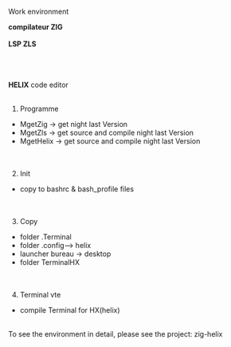 Work environment<br>

**compilateur   ZIG**<br><br>
**LSP ZLS**<br><br>

<br><br>
**HELIX** code editor<br>
<br>
  1. Programme<br>
  - MgetZig -> get  night last Version<br>
  - MgetZls -> get source and compile night last Version<br>
  - MgetHelix -> get source and compile night last Version<br>
<br><br>
  2. Init<br>
  - copy to bashrc & bash_profile files<br>
<br><br>
  3. Copy<br>
  - folder    .Terminal<br>
  - folder    .config--> helix<br>
  - launcher  bureau -> desktop<br>
  - folder   TerminalHX<br>
<br><br>
  4. Terminal vte<br>
  - compile Terminal for HX(helix)<br>

<br>
To see the environment in detail, please see the project: zig-helix